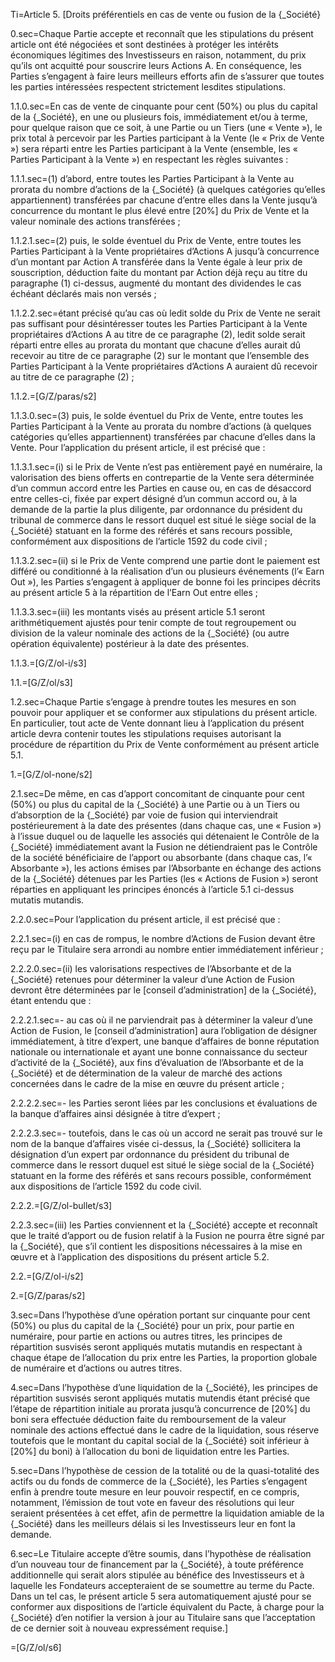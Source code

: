 
Ti=Article 5.	[Droits préférentiels en cas de vente ou fusion de la {_Société} 

0.sec=Chaque Partie accepte et reconnaît que les stipulations du présent article ont été négociées et sont destinées à protéger les intérêts économiques légitimes des Investisseurs en raison, notamment, du prix qu’ils ont acquitté pour souscrire leurs Actions A. En conséquence, les Parties s’engagent à faire leurs meilleurs efforts afin de s’assurer que toutes les parties intéressées respectent strictement lesdites stipulations.

1.1.0.sec=En cas de vente de cinquante pour cent (50%) ou plus du capital de la {_Société}, en une ou plusieurs fois, immédiatement et/ou à terme, pour quelque raison que ce soit, à une Partie ou un Tiers (une « Vente »), le prix total à percevoir par les Parties participant à la Vente (le « Prix de Vente ») sera réparti entre les Parties participant à la Vente (ensemble, les « Parties Participant à la Vente ») en respectant les règles suivantes :

1.1.1.sec=(1)	d’abord, entre toutes les Parties Participant à la Vente au prorata du nombre d’actions de la {_Société} (à quelques catégories qu’elles appartiennent) transférées par chacune d’entre elles dans la Vente jusqu’à concurrence du montant le plus élevé entre [20%] du Prix de Vente et la valeur nominale des actions transférées ;

1.1.2.1.sec=(2)	puis, le solde éventuel du Prix de Vente, entre toutes les Parties Participant à la Vente propriétaires d’Actions A jusqu’à concurrence d’un montant par Action A transférée dans la Vente égale à leur prix de souscription, déduction faite du montant par Action déjà reçu au titre du paragraphe (1) ci-dessus, augmenté du montant des dividendes le cas échéant déclarés mais non versés ;

1.1.2.2.sec=étant précisé qu’au cas où ledit solde du Prix de Vente ne serait pas suffisant pour désintéresser toutes les Parties Participant à la Vente propriétaires d’Actions A au titre de ce paragraphe (2), ledit solde serait réparti entre elles au prorata du montant que chacune d’elles aurait dû recevoir au titre de ce paragraphe  (2) sur le montant que l’ensemble des Parties Participant à la Vente propriétaires d’Actions A auraient dû recevoir au titre de ce paragraphe (2) ;

1.1.2.=[G/Z/paras/s2]

1.1.3.0.sec=(3)	puis, le solde éventuel du Prix de Vente, entre toutes les Parties Participant à la Vente au prorata du nombre d’actions (à quelques catégories qu’elles appartiennent) transférées par chacune d’elles dans la Vente.
Pour l’application du présent article, il est précisé que : 

1.1.3.1.sec=(i)	si le Prix de Vente n’est pas entièrement payé en numéraire, la valorisation des biens offerts en contrepartie de la Vente sera déterminée d’un commun accord entre les Parties en cause ou, en cas de désaccord entre celles-ci, fixée par expert désigné d’un commun accord ou, à la demande de la partie la plus diligente, par ordonnance du président du tribunal de commerce dans le ressort duquel est situé le siège social de la {_Société} statuant en la forme des référés et sans recours possible, conformément aux dispositions de l’article 1592 du code civil ;

1.1.3.2.sec=(ii)	si le Prix de Vente comprend une partie dont le paiement est différé ou conditionné à la réalisation d’un ou plusieurs événements (l’« Earn Out »), les Parties s’engagent à appliquer de bonne foi les principes décrits au présent article 5 à la répartition de l’Earn Out entre elles ;

1.1.3.3.sec=(iii)	les montants visés au présent article 5.1 seront arithmétiquement ajustés pour tenir compte de tout regroupement ou division de la valeur nominale des actions de la {_Société} (ou autre opération équivalente) postérieur à la date des présentes.

1.1.3.=[G/Z/ol-i/s3]

1.1.=[G/Z/ol/s3]

1.2.sec=Chaque Partie s’engage à prendre toutes les mesures en son pouvoir pour appliquer et se conformer aux stipulations du présent article. En particulier, tout acte de Vente donnant lieu à l’application du présent article devra contenir toutes les stipulations requises autorisant la procédure de répartition du Prix de Vente conformément au présent article 5.1.

1.=[G/Z/ol-none/s2]

2.1.sec=De même, en cas d’apport concomitant de cinquante pour cent (50%) ou plus du capital de la {_Société} à une Partie ou à un Tiers ou d’absorption de la {_Société} par voie de fusion qui interviendrait postérieurement à la date des présentes (dans chaque cas, une « Fusion ») à l’issue duquel ou de laquelle les associés qui détenaient le Contrôle de la {_Société} immédiatement avant la Fusion ne détiendraient pas le Contrôle de la société bénéficiaire de l’apport ou absorbante (dans chaque cas, l’« Absorbante »), les actions émises par l’Absorbante en échange des actions de la {_Société} détenues par les Parties (les « Actions de Fusion ») seront réparties en appliquant les principes énoncés à l’article 5.1 ci-dessus mutatis mutandis.

2.2.0.sec=Pour l’application du présent article, il est précisé que :

2.2.1.sec=(i)	en cas de rompus, le nombre d’Actions de Fusion devant être reçu par le Titulaire sera arrondi au nombre entier immédiatement inférieur ;

2.2.2.0.sec=(ii)	les valorisations respectives de l’Absorbante et de la {_Société} retenues pour déterminer la valeur d’une Action de Fusion devront être déterminées par le [conseil d’administration] de la {_Société}, étant entendu que :

2.2.2.1.sec=-	au cas où il ne parviendrait pas à déterminer la valeur d’une Action de Fusion, le [conseil d’administration] aura l’obligation de désigner immédiatement, à titre d’expert, une banque d’affaires de bonne réputation nationale ou internationale et ayant une bonne connaissance du secteur d’activité de la {_Société}, aux fins d’évaluation de l’Absorbante et de la {_Société} et de détermination de la valeur de marché des actions concernées dans le cadre de la mise en œuvre du présent article ;

2.2.2.2.sec=-	les Parties seront liées par les conclusions et évaluations de la banque d’affaires ainsi désignée à titre d’expert ;

2.2.2.3.sec=-	toutefois, dans le cas où un accord ne serait pas trouvé sur le nom de la banque d’affaires visée ci-dessus, la {_Société} sollicitera la désignation d’un expert par ordonnance du président du tribunal de commerce dans le ressort duquel est situé le siège social de la {_Société} statuant en la forme des référés et sans recours possible, conformément aux dispositions de l’article 1592 du code civil.

2.2.2.=[G/Z/ol-bullet/s3]

2.2.3.sec=(iii)	les Parties conviennent et la {_Société} accepte et reconnaît que le traité d’apport ou de fusion relatif à la Fusion ne pourra être signé par la {_Société}, que s’il contient les dispositions nécessaires à la mise en œuvre et à l’application des dispositions du présent article 5.2.

2.2.=[G/Z/ol-i/s2]

2.=[G/Z/paras/s2]

3.sec=Dans l’hypothèse d’une opération portant sur cinquante pour cent (50%) ou plus du capital de la {_Société} pour un prix, pour partie en numéraire, pour partie en actions ou autres titres, les principes de répartition susvisés seront appliqués mutatis mutandis en respectant à chaque étape de l’allocation du prix entre les Parties, la proportion globale de numéraire et d’actions ou autres titres.

4.sec=Dans l’hypothèse d’une liquidation de la {_Société}, les principes de répartition susvisés seront appliqués mutatis mutendis étant précisé que l’étape de répartition initiale au prorata jusqu’à concurrence de [20%] du boni sera effectuée déduction faite du remboursement de la valeur nominale des actions effectué dans le cadre de la liquidation, sous réserve toutefois que le montant du capital social de la {_Société} soit inférieur à [20%] du boni) à l’allocation du boni de liquidation entre les Parties.

5.sec=Dans l’hypothèse de cession de la totalité ou de la quasi-totalité des actifs ou du fonds de commerce de la {_Société}, les Parties s’engagent enfin à prendre toute mesure en leur pouvoir respectif, en ce compris, notamment, l’émission de tout vote en faveur des résolutions qui leur seraient présentées à cet effet, afin de permettre la liquidation amiable de la {_Société} dans les meilleurs délais si les Investisseurs leur en font la demande.

6.sec=Le Titulaire accepte d’être soumis, dans l’hypothèse de réalisation d’un nouveau tour de financement par la {_Société}, à toute préférence additionnelle qui serait alors stipulée au bénéfice des Investisseurs et à laquelle les Fondateurs accepteraient de se soumettre au terme du Pacte. Dans un tel cas, le présent article 5 sera automatiquement ajusté pour se conformer aux dispositions de l’article équivalent du Pacte, à charge pour la {_Société} d’en notifier la version à jour au Titulaire sans que l’acceptation de ce dernier soit à nouveau expressément requise.]

=[G/Z/ol/s6]
